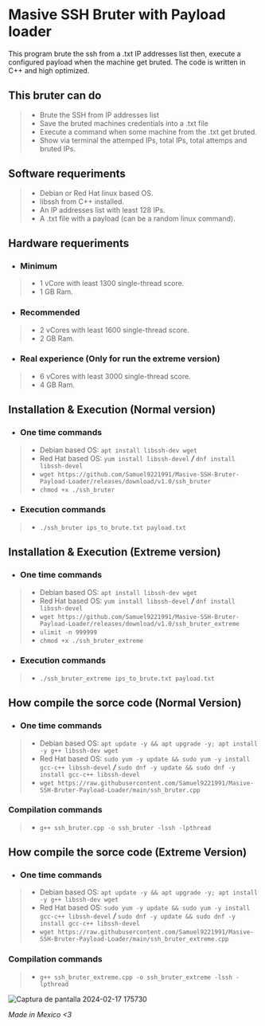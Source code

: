# Masive SSH Bruter with Payload loader
This program brute the ssh from a .txt IP addresses list then, execute a configured payload when the machine get bruted. The code is written in C++ and high optimized.

## This bruter can do
> - Brute the SSH from IP addresses list
> - Save the bruted machines credentials into a .txt file
> - Execute a command when some machine from the .txt get bruted.
> - Show via terminal the attemped IPs, total IPs, total attemps and bruted IPs.


## Software requeriments
> - Debian or Red Hat linux based OS.
> - libssh from C++ installed.
> - An IP addresses list with least 128 IPs.
> - A .txt file with a payload (can be a random linux command).


## Hardware requeriments
- ### Minimum
> - 1 vCore with least 1300 single-thread score.
> - 1 GB Ram.
- ### Recommended
> - 2 vCores with least 1600 single-thread score.
> - 2 GB Ram.
- ### Real experience (Only for run the extreme version)
> - 6 vCores with least 3000 single-thread score.
> - 4 GB Ram.


## Installation & Execution (Normal version)
- ### One time commands
> - Debian based OS: `apt install libssh-dev wget`
> - Red Hat based OS: `yum install libssh-devel` ***/*** `dnf install libssh-devel`
> - `wget https://github.com/Samuel9221991/Masive-SSH-Bruter-Payload-Loader/releases/download/v1.0/ssh_bruter`
> - `chmod +x ./ssh_bruter`

- ### Execution commands
> - `./ssh_bruter ips_to_brute.txt payload.txt`


## Installation & Execution (Extreme version)
- ### One time commands
> - Debian based OS: `apt install libssh-dev wget`
> - Red Hat based OS: `yum install libssh-devel` ***/*** `dnf install libssh-devel`
> - `wget https://github.com/Samuel9221991/Masive-SSH-Bruter-Payload-Loader/releases/download/v1.0/ssh_bruter_extreme`
> - `ulimit -n 999999`
> - `chmod +x ./ssh_bruter_extreme`

- ### Execution commands
> - `./ssh_bruter_extreme ips_to_brute.txt payload.txt`


## How compile the sorce code (Normal Version)
- ### One time commands
> - Debian based OS: `apt update -y && apt upgrade -y; apt install -y g++ libssh-dev wget`
> - Red Hat based OS: `sudo yum -y update && sudo yum -y install gcc-c++ libssh-devel` ***/*** `sudo dnf -y update && sudo dnf -y install gcc-c++ libssh-devel`
> - `wget https://raw.githubusercontent.com/Samuel9221991/Masive-SSH-Bruter-Payload-Loader/main/ssh_bruter.cpp`

### Compilation commands
> - `g++ ssh_bruter.cpp -o ssh_bruter -lssh -lpthread`


## How compile the sorce code (Extreme Version)
- ### One time commands
> - Debian based OS: `apt update -y && apt upgrade -y; apt install -y g++ libssh-dev wget`
> - Red Hat based OS: `sudo yum -y update && sudo yum -y install gcc-c++ libssh-devel` ***/*** `sudo dnf -y update && sudo dnf -y install gcc-c++ libssh-devel`
> - `wget https://raw.githubusercontent.com/Samuel9221991/Masive-SSH-Bruter-Payload-Loader/main/ssh_bruter_extreme.cpp`

### Compilation commands
> - `g++ ssh_bruter_extreme.cpp -o ssh_bruter_extreme -lssh -lpthread`



![Captura de pantalla 2024-02-17 175730](https://github.com/Samuel9221991/Masive-SSH-Bruter-Payload-Loader/assets/84253067/1d1f1877-7c72-4bb5-982a-54ead5d1894b)

*Made in Mexico <3*

